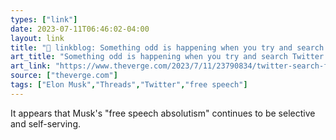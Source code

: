 ```yaml
---
types: ["link"]
date: 2023-07-11T06:46:02-04:00
layout: link
title: "🔗 linkblog: Something odd is happening when you try and search Twitter for Threads links - The Verge'"
art_title: "Something odd is happening when you try and search Twitter for Threads links - The Verge"
art_link: "https://www.theverge.com/2023/7/11/23790834/twitter-search-for-threads-urls-broken-zero-results"
source: ["theverge.com"]
tags: ["Elon Musk","Threads","Twitter","free speech"]
---
```

It appears that Musk's "free speech absolutism" continues to be selective and self-serving.  
 

